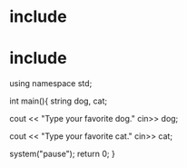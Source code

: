 # include <iostream>
# include <string>

using namespace std;

int main(){
  string dog, cat;
  
  cout << "Type your favorite dog."
  cin>> dog;
  
  cout << "Type your favorite cat."
  cin>> cat;






  system("pause");
  return 0;
}
